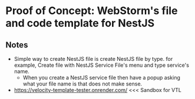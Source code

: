 # Proof of Concept: WebStorm's file and code template for NestJS

## Notes

- Simple way to create NestJS file is create NestJS file by type. for example, 
  Create file with NestJS Service File's menu and type service's name.
  - When you create a NestJS service file then have a popup asking what your file name is that 
    does not make sense.
- https://velocity-template-tester.onrender.com/ <<< Sandbox for VTL
